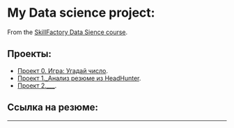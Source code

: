 # My Data science project:

From the [SkillFactory Data Sience course](https://skillfactory.ru/data-scientist-pro).

## Проекты:

* [Проект 0. Игра: Угадай число](https://github.com/SemKhrom/DataScienceProject/tree/main/project_0).
* [Проект 1._Анализ резюме из HeadHunter](https://github.com/SemKhrom/DataScienceProject/tree/main/project_1).
* [Проект 2.___]().

## Ссылка на резюме:
_____________________